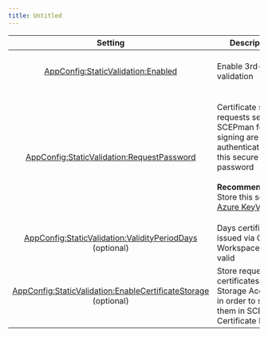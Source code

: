 ```yaml
---
title: Untitled
---
```


|                                                                                                   Setting                                                                                                  | Description                                                                                                                                                                                                                                                                                             |                     Value                    |
| :--------------------------------------------------------------------------------------------------------------------------------------------------------------------------------------------------------: | ------------------------------------------------------------------------------------------------------------------------------------------------------------------------------------------------------------------------------------------------------------------------------------------------------- | :------------------------------------------: |
|                        [AppConfig:StaticValidation:Enabled](../../scepman-configuration/application-settings/scep-endpoints/static-validation.md#appconfig-staticvalidation-enabled)                       | Enable 3rd-party validation                                                                                                                                                                                                                                                                             | _**true**_ to enable, _**false**_ to disable |
|                [AppConfig:StaticValidation:RequestPassword](../../scepman-configuration/application-settings/scep-endpoints/static-validation.md#appconfig-staticvalidation-requestpassword)               | <p>Certificate signing requests sent to SCEPman for signing are authenticated with this secure static password<br><br><strong>Recommendation</strong>: Store this secret in <a href="../../scepman-configuration/application-settings/#secure-configuration-in-azure-key-vault">Azure KeyVault</a>.</p> |      _generate a 32 character password_      |
|       [AppConfig:StaticValidation:ValidityPeriodDays](../../scepman-configuration/application-settings/scep-endpoints/static-validation.md#appconfig-staticvalidation-validityperioddays) (optional)       | Days certificates issued via Google Workspace are valid                                                                                                                                                                                                                                                 |                      365                     |
| [AppConfig:StaticValidation:EnableCertificateStorage](../../scepman-configuration/application-settings/scep-endpoints/static-validation.md#appconfig-staticvalidation-enablecertificatestorage) (optional) | Store requested certificates in the Storage Account, in order to show them in SCEPman Certificate Master                                                                                                                                                                                                | _**true**_ to enable, _**false** to disable_ |
